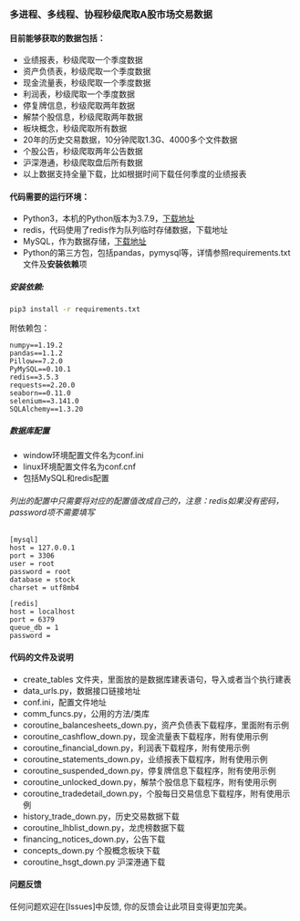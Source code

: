 ### 多进程、多线程、协程秒级爬取A股市场交易数据

#### 目前能够获取的数据包括：
- 业绩报表，秒级爬取一个季度数据
- 资产负债表，秒级爬取一个季度数据
- 现金流量表，秒级爬取一个季度数据
- 利润表，秒级爬取一个季度数据
- 停复牌信息，秒级爬取两年数据
- 解禁个股信息，秒级爬取两年数据
- 板块概念，秒级爬取所有数据
- 20年的历史交易数据，10分钟爬取1.3G、4000多个文件数据
- 个股公告，秒级爬取两年公告数据
- 沪深港通，秒级爬取盘后所有数据
- 以上数据支持全量下载，比如根据时间下载任何季度的业绩报表

#### 代码需要的运行环境：
- Python3，本机的Python版本为3.7.9，[下载地址](https://www.python.org/downloads/)
- redis，代码使用了redis作为队列临时存储数据，下载地址
- MySQL，作为数据存储，[下载地址](https://www.mysql.com/downloads/)
- Python的第三方包，包括pandas，pymysql等，详情参照requirements.txt文件及**安装依赖**项

##### 安装依赖:

```bash
pip3 install -r requirements.txt
```
附依赖包：

```
numpy==1.19.2
pandas==1.1.2
Pillow==7.2.0
PyMySQL==0.10.1
redis==3.5.3
requests==2.20.0
seaborn==0.11.0
selenium==3.141.0
SQLAlchemy==1.3.20
```


##### 数据库配置
- window环境配置文件名为conf.ini
- linux环境配置文件名为conf.cnf
- 包括MySQL和redis配置
###### 列出的配置中只需要将对应的配置值改成自己的，注意：redis如果没有密码，password项不需要填写

```
[mysql]
host = 127.0.0.1
port = 3306
user = root
password = root
database = stock
charset = utf8mb4

[redis]
host = localhost
port = 6379
queue_db = 1
password = 
```

#### 代码的文件及说明
- create_tables 文件夹，里面放的是数据库建表语句，导入或者当个执行建表
- data_urls.py，数据接口链接地址
- conf.ini，配置文件地址
- comm_funcs.py，公用的方法/类库
- coroutine_balancesheets_down.py，资产负债表下载程序，里面附有示例
- coroutine_cashflow_down.py，现金流量表下载程序，附有使用示例
- coroutine_financial_down.py，利润表下载程序，附有使用示例
- coroutine_statements_down.py，业绩报表下载程序，附有使用示例
- coroutine_suspended_down.py，停复牌信息下载程序，附有使用示例
- coroutine_unlocked_down.py，解禁个股信息下载程序，附有使用示例
- coroutine_tradedetail_down.py，个股每日交易信息下载程序，附有使用示例
- history_trade_down.py，历史交易数据下载
- coroutine_lhblist_down.py，龙虎榜数据下载
- financing_notices_down.py，公告下载
- concepts_down.py 个股概念板块下载
- coroutine_hsgt_down.py 沪深港通下载

#### 问题反馈
任何问题欢迎在[Issues]中反馈, 你的反馈会让此项目变得更加完美。


